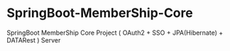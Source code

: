 # SpringBoot-MemberShip-Core
SpringBoot MemberShip Core Project ( OAuth2 + SSO + JPA(Hibernate) + DATARest ) Server

